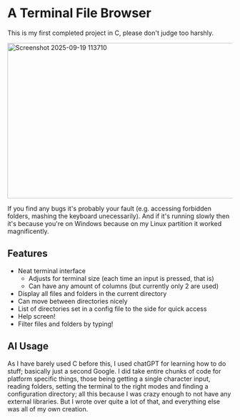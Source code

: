 # A Terminal File Browser
This is my first completed project in C, please don't judge too harshly.

<img width="1352" height="349" alt="Screenshot 2025-09-19 113710" src="https://github.com/user-attachments/assets/13c8cfd8-4dfe-4c24-b853-65f905f320cd" />

If you find any bugs it's probably your fault (e.g. accessing forbidden folders, mashing the keyboard unecessarily). And if it's running slowly then it's because you're on Windows because on my Linux partition it worked magnificently.

## Features
- Neat terminal interface
    - Adjusts for terminal size (each time an input is pressed, that is)
    - Can have any amount of columns (but currently only 2 are used)
- Display all files and folders in the current directory
- Can move between directories nicely
- List of directories set in a config file to the side for quick access
- Help screen!
- Filter files and folders by typing!

## AI Usage
As I have barely used C before this, I used chatGPT for learning how to do stuff; basically just a second Google. I did take entire chunks of code for platform specific things, those being getting a single character input, reading folders, setting the terminal to the right modes and finding a configuration directory; all this because I was crazy enough to not have any external libraries. But I wrote over quite a lot of that, and everything else was all of my own creation.

